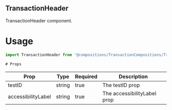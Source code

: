 ## TransactionHeader
TransactionHeader component.

# Usage
```js
import TransactionHeader from '@compositions/TransactionCompositions/TransactionHeader';

# Props
```
Prop                      | Type                  | Required                | Description
--------------------------|-----------------------|-------------------------|--------------------------
testID                    | string                | true                    | The testID prop
accessibilityLabel        | string                | true                    | The accessibilityLabel prop
